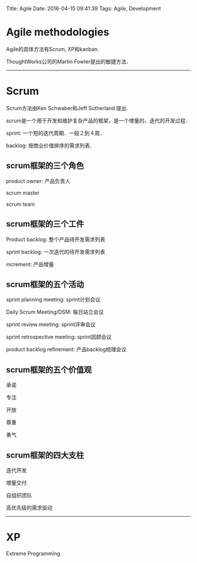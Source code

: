 Title: Agile
Date: 2016-04-15 09:41:39
Tags: Agile, Development



# Agile methodologies

Agile的具体方法有Scrum, XP和kanban.

ThoughtWorks公司的Martin Fowler提出的敏捷方法．

***

# Scrum

Scrum方法由Ken Schwaber和Jeff Sutherland 提出.

scrum是一个用于开发和维护复杂产品的框架，是一个增量的，迭代的开发过程．

sprint: 一个短的迭代周期．一般２到４周．

backlog: 按商业价值排序的需求列表．

## scrum框架的三个角色

product owner: 产品负责人

scrum master

scrum team

## scrum框架的三个工件

Product backlog: 整个产品待开发需求列表

sprint backlog: 一次迭代的待开发需求列表

increment: 产品增量

## scrum框架的五个活动

sprint planning meeting: sprint计划会议

Daily Scrum Meeting/DSM: 每日站立会议

sprint review meeting: sprint评审会议

sprint retrospective meeting: sprint回顾会议

product backlog refinement: 产品backlog梳理会议

## scrum框架的五个价值观

承诺

专注

开放

尊重

勇气

## scrum框架的四大支柱

迭代开发

增量交付

自组织团队

高优先级的需求驱动

***

# XP

Extreme Programming
